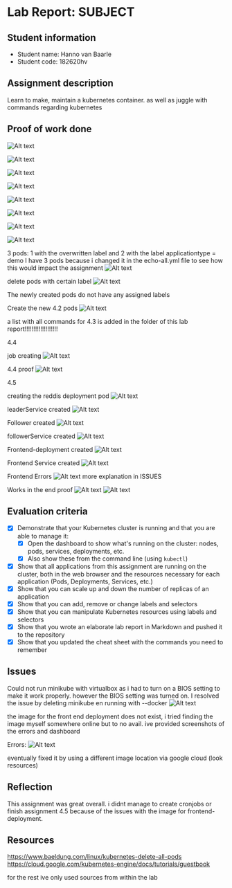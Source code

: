 # Lab Report: SUBJECT

## Student information

- Student name: Hanno van Baarle
- Student code: 182620hv

## Assignment description

Learn to make, maintain a kubernetes container. as well as juggle with commands regarding kubernetes

## Proof of work done

![Alt text](dashboardwithhelloworld.png)

![Alt text](helloworld.png)

![Alt text](adding4_2.png)

![Alt text](minikubeechoservice.png)

![Alt text](changereplicas.png)

![Alt text](morereplicas.png)

![Alt text](checklogs.png)

![Alt text](getpods.png)

3 pods: 1 with the overwritten label and 2 with the label applicationtype = demo
I have 3 pods because i changed it in the echo-all.yml file to see how this would impact the assignment
![Alt text](image.png)

delete pods with certain label
![Alt text](image-1.png)

The newly created pods do not have any assigned labels

Create the new 4.2 pods
![Alt text](image-2.png)

a list with all commands for 4.3 is added in the folder of this lab report!!!!!!!!!!!!!!!!!!!

4.4

job creating
![Alt text](image-3.png)

4.4 proof
![Alt text](image-4.png)

4.5

creating the reddis deployment pod
![Alt text](image-5.png)

leaderService created
![Alt text](image-6.png)

Follower created
![Alt text](image-7.png)

followerService created
![Alt text](image-8.png)

Frontend-deployment created
![Alt text](image-9.png)

Frontend Service created
![Alt text](image-10.png)

Frontend Errors
![Alt text](image-11.png)
more explanation in ISSUES

Works in the end proof
![Alt text](image-13.png)
![Alt text](image-14.png)

## Evaluation criteria

- [x] Demonstrate that your Kubernetes cluster is running and that you are able to manage it:
  - [x] Open the dashboard to show what's running on the cluster: nodes, pods, services, deployments, etc.
  - [x] Also show these from the command line (using `kubectl`)
- [x] Show that all applications from this assignment are running on the cluster, both in the web browser and the resources necessary for each application (Pods, Deployments, Services, etc.)
- [x] Show that you can scale up and down the number of replicas of an application
- [x] Show that you can add, remove or change labels and selectors
- [x] Show that you can manipulate Kubernetes resources using labels and selectors
- [x] Show that you wrote an elaborate lab report in Markdown and pushed it to the repository
- [x] Show that you updated the cheat sheet with the commands you need to remember

## Issues

Could not run minikube with virtualbox as i had to turn on a BIOS setting to make it work properly. however the BIOS setting was turned on. I resolved the issue by deleting minikube en running with --docker
![Alt text](fix_with_docker.png)

the image for the front end deployment does not exist, i tried finding the image myself somewhere online but to no avail. ive provided screenshots of the errors and dashboard

Errors:
![Alt text](image-12.png)

eventually fixed it by using a different image location via google cloud (look resources)

## Reflection

This assignment was great overall. i didnt manage to create cronjobs or finish assignment 4.5 because of the issues with the image for frontend-deployment.

## Resources

https://www.baeldung.com/linux/kubernetes-delete-all-pods
https://cloud.google.com/kubernetes-engine/docs/tutorials/guestbook

for the rest ive only used sources from within the lab
